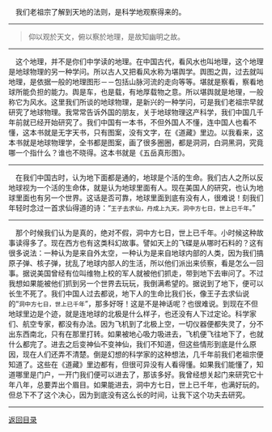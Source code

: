 &emsp;我们老祖宗了解到天地的法则，是科学地观察得来的。
___
> 仰以观於天文，俯以察於地理，是故知幽明之故。
___
&emsp;这个地理，并不是你们中学读的地理。在中国古代，看风水也叫地理，这个地理是地球物理的另一种学问。所以古人又把看风水称为堪舆学。舆图之舆，过去就叫地理，是依据一般的地理图形－－包括山脉河流的走向等等。堪就是察看，察看地球所能负担的能力。舆是车，也是载，有地厚载物之意。所以堪舆就是地理，一般称它为风水。这里我们所谈的地球物理，是新兴的一种学问，可是我们老祖宗早就研究了地球物理。我常常告诉外国的朋友，关于地球物理这产科学，我们中国几千年前就已经开始研究了。我们中国有一本书，不但外国人不懂，连中国人也看不懂，这本书就是无字天书，只有图案，没有文字，在《道藏》里边。以我看来，这本书就是地球物理学，全书都是图案，画了很多圈圈，都是洞洞，白洞黑洞，究竟哪一个指什么？谁也不晓得。这本书就是《五岳真形图》。
___
&emsp;在我们中国古时，认为地下面都是通的，地球是个活的生命。我们古人之所以反地球视为一个活的生命体，就是认为地球里面有人。现在美国人的研究，也认为地球里面也有另一个世界。这话是否可靠，地球里面到底有没有人，很难说！刻我们年轻时念过一首求仙得道的诗：“``王子去求仙，丹成上九天。洞中方七日，世上已千年。``”
___
&emsp;那个时候我们认为是真的，绝对不假，洞中方七日，世上已千年。小时候这种故事读得多了。现在西方也有这类科幻故事。譬如天上的飞碟是从哪时石料的？这有很多说法：一种认为是来自外太空，一种认为是来自地球内部的人类，因为我们搞原子弹、核子弹，扰乱了地球内部人的生活，所以他们派出来侦察，看是怎么一回事。据说美国曾经有位叫维物上校的军人就被他们抓走，带到地下去审问了。不过我想如果能被他们抓到另一个世界去玩玩，我倒满希望的。据说到了地下，便可以长生不死了。我们中国人过去都说，地下人的生命比我们长，像王子去求仙说的“``洞中方七日，世上已千年``”，那多好呀！这是不是神话呢？也很难说。到现在不但地球里边是个迹，就是连地球的北极是什么样子，也还没有人下过定论。科学家们、航空专家，都没有办法。因为飞机到了北极上空，一切仪器便都失灵了，分不出东西南北，只有在那里打转。如果被地心吸力吸进去，飞机便飞往地下了，也就什么都完了。进去之后变神仙不变神仙，我们不知道，但这些情形到底是什么原因，现在人们还弄不清楚。倒是幻想的科学家的这种想法，几千年前我们老祖宗便知道了。这些在《道藏》里边都有，但很可异没有人看得懂。如果我们能懂了，知道哪里是门户，一开门我们便可以进去了，那该多好。我曾经想关起门来研究它十年八年，总要弄出个眉目。如果能进去，洞中方七日，世上已千年，也满好玩的。但总下不了这个决心，因为到底没有这么长的时间，让我下这个功夫去研究。
___
[返回目录](../../../master/README.md#目录)